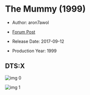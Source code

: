 # The Mummy (1999)

* Author: aron7awol

* [Forum Post](https://www.avsforum.com/threads/bass-eq-for-filtered-movies.2995212/post-57027324)

* Release Date: 2017-09-12
* Production Year: 1999

## DTS:X

![img 0](https://i.imgur.com/t4AcmiE.jpg)

![img 1](https://i.imgur.com/sioHgxK.jpg)

